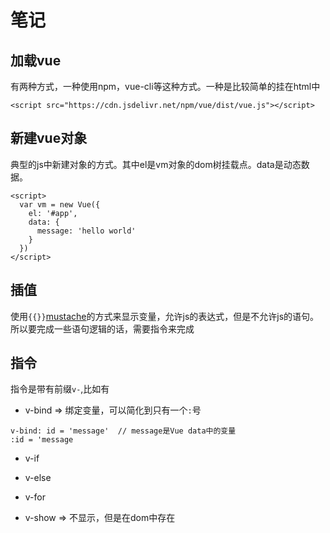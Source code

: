 # 笔记

## 加载vue

有两种方式，一种使用npm，vue-cli等这种方式。一种是比较简单的挂在html中

```
<script src="https://cdn.jsdelivr.net/npm/vue/dist/vue.js"></script>
```

## 新建vue对象

典型的js中新建对象的方式。其中el是vm对象的dom树挂载点。data是动态数据。

```
<script>
  var vm = new Vue({
    el: '#app',
    data: {
      message: 'hello world'
    }
  })
</script>
```

## 插值

使用`{{}}`[mustache](https://mustache.github.io/)的方式来显示变量，允许js的表达式，但是不允许js的语句。所以要完成一些语句逻辑的话，需要指令来完成

## 指令

指令是带有前缀`v-`,比如有

- v-bind => 绑定变量，可以简化到只有一个`:`号

```
v-bind: id = 'message'  // message是Vue data中的变量
:id = 'message
```

- v-if

- v-else

- v-for

- v-show => 不显示，但是在dom中存在